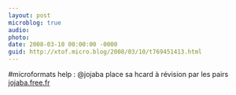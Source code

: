 ```yaml
---
layout: post
microblog: true
audio: 
photo: 
date: 2008-03-10 00:00:00 -0000
guid: http://xtof.micro.blog/2008/03/10/t769451413.html
---
```

#microformats help : @jojaba place sa hcard à révision par les pairs [jojaba.free.fr](http://jojaba.free.fr/?/XHTML-CSS-ressouces-Web/Les-microformats)
